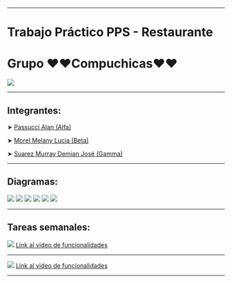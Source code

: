 <hr>
<h1>Trabajo Práctico PPS - Restaurante</h1>
<h1>Grupo ❤❤Compuchicas❤❤</h1>
<img src="http://drive.google.com/uc?export=view&id=1VX8nSyjnrxI3yDS95pgI-Usa-ZZrhBvp">
<hr>
<h2>Integrantes:</h2>
<p>➤ <a href="https://github.com/WikyPassu">Passucci Alan (Alfa)</a></p>
<p>➤ <a href="https://github.com/Lulil4">Morel Melany Lucia (Beta)</a></p>
<p>➤ <a href="https://github.com/murraydemian">Suarez Murray Demian José (Gamma)</a></p>
<hr>
<h2>Diagramas:</h2>
<img src="http://drive.google.com/uc?export=view&id=13VsMJO7v0DaC8T6AzY0DQOt59h2gjIfu">
<img src="http://drive.google.com/uc?export=view&id=1csMc_npXi9i1B86heTScvJyElnezpVKm">
<img src="http://drive.google.com/uc?export=view&id=1B3D0TWxEqtxI6LsA6u7XBHeILChptEB6">
<img src="http://drive.google.com/uc?export=view&id=1gq8U8TycnWLC7Be5oYEQRfiPx4bcaLcy">
<img src="http://drive.google.com/uc?export=view&id=1Zixq-qE1TBjF_dDQsd6ir1kXAniodb28">
<img src="http://drive.google.com/uc?export=view&id=1Dpuem7TEEVpfGF_7l9tOG-pBkkJPHFPs">
<hr>
<h2>Tareas semanales:</h2>
<img src="http://drive.google.com/uc?export=view&id=1t-QoWsOfxEfAMX7IS27TEN-DW-yHc1kw">
<a href="https://drive.google.com/file/d/1jW4dKBtAKMNx2alXMXaAGwtT41wSshdO/view?usp=sharing">Link al video de funcionalidades</a>
<hr>
<img src="http://drive.google.com/uc?export=view&id=1fgWxZg-oX1kOksc2fEu2A97rBCAzY0ov">
<a href="https://drive.google.com/file/d/1BH99Ui4_xNP-zgqP0ChC7woJXSnocb2p/view?usp=sharing">Link al video de funcionalidades</a>
<hr>
